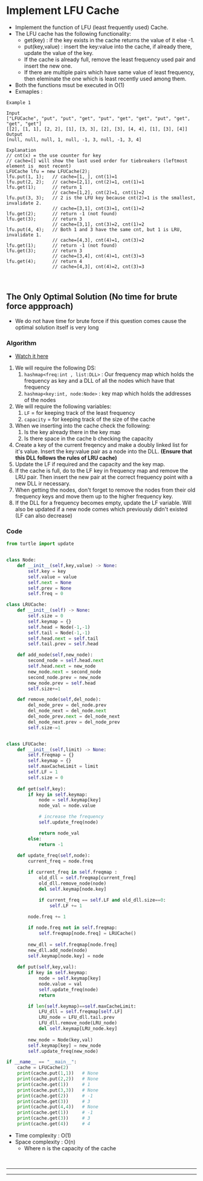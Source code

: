 # Implement LFU Cache 

- Implement the function of LFU (least frequently used) Cache. 
- The LFU cache has the following functionality:
  - get(key) : if the key exists in the cache returns the value of it else -1.
  - put(key,value) : insert the key:value into the cache, if already there, update the value of the key. 
  - If the cache is already full, remove the least frequency used pair and insert the new one.
  - If there are multiple pairs which have same value of least frequency, then eleminate the one which is least recently used among them.
- Both the functions msut be executed in O(1)
- Exmaples : 
```
Example 1 

Input
["LFUCache", "put", "put", "get", "put", "get", "get", "put", "get", "get", "get"]
[[2], [1, 1], [2, 2], [1], [3, 3], [2], [3], [4, 4], [1], [3], [4]]
Output
[null, null, null, 1, null, -1, 3, null, -1, 3, 4]

Explanation
// cnt(x) = the use counter for key 
// cache=[] will show the last used order for tiebreakers (leftmost element is  most recent)
LFUCache lfu = new LFUCache(2);
lfu.put(1, 1);   // cache=[1,_], cnt(1)=1
lfu.put(2, 2);   // cache=[2,1], cnt(2)=1, cnt(1)=1
lfu.get(1);      // return 1
                 // cache=[1,2], cnt(2)=1, cnt(1)=2
lfu.put(3, 3);   // 2 is the LFU key because cnt(2)=1 is the smallest, invalidate 2.
                 // cache=[3,1], cnt(3)=1, cnt(1)=2
lfu.get(2);      // return -1 (not found)
lfu.get(3);      // return 3
                 // cache=[3,1], cnt(3)=2, cnt(1)=2
lfu.put(4, 4);   // Both 1 and 3 have the same cnt, but 1 is LRU, invalidate 1.
                 // cache=[4,3], cnt(4)=1, cnt(3)=2
lfu.get(1);      // return -1 (not found)
lfu.get(3);      // return 3
                 // cache=[3,4], cnt(4)=1, cnt(3)=3
lfu.get(4);      // return 4
                 // cache=[4,3], cnt(4)=2, cnt(3)=3
```

<br>

## The Only Optimal Solution (No time for brute force appproach)

- We do not have time for brute force if this question comes cause the optimal solution itself is very long 

### Algorithm

- [Watch it here](https://youtu.be/0PSB9y8ehbk?si=P-p1rBzf4GLteI3o&t=500)
1. We will require the following DS:
   1. `hashmap<freq:int , list:DLL>` : Our frequency map which holds the frequency as key and a DLL of all the nodes which have that frequency
   2. `hashmap<key:int, node:Node>` : key map which holds the addresses of the nodes
2. We will require the following variables:
   1. `LF` = for keeping track of the least frequency
   2. `capacity` = for keeping track of the size of the cache
3. When we inserting into the cache check the following:
   1. Is the key already there in the key map
   2. Is there space in the cache b checking the capacity 
4. Create a key of the current freqency and make a doubly linked list for it's value. Insert the key:value pair as a node into the DLL. **(Ensure that this DLL follows the rules of LRU cache)**
5. Update the LF if required and the capacity and the key map.
6. If the cache is full, do to the LF key in frequency map and remove the LRU pair. Then insert the new pair at the correct frequency point with a new DLL ir necessary.
7. When getting the nodes, don't forget to remove the nodes from their old frequency keys and move them up to the higher frequency key.
8. If the DLL for a frequency becomes empty, update the LF variable. Will also be updated if a new node comes which previously didn't existed (LF can also decrease)

### Code 

```python
from turtle import update


class Node:
    def __init__(self,key,value) -> None:
        self.key = key
        self.value = value
        self.next = None
        self.prev = None
        self.freq = 0

class LRUCache:
    def __init__(self) -> None:
        self.size = 0
        self.keymap = {}
        self.head = Node(-1,-1)
        self.tail = Node(-1,-1)
        self.head.next = self.tail
        self.tail.prev = self.head

    def add_node(self,new_node):
        second_node = self.head.next 
        self.head.next = new_node
        new_node.next = second_node
        second_node.prev = new_node
        new_node.prev = self.head
        self.size+=1

    def remove_node(self,del_node):
        del_node_prev = del_node.prev
        del_node_next = del_node.next
        del_node_prev.next = del_node_next
        del_node_next.prev = del_node_prev
        self.size-=1


class LFUCache:
    def __init__(self,limit) -> None:
        self.freqmap = {}
        self.keymap = {}
        self.maxCacheLimit = limit
        self.LF = 1
        self.size = 0
    
    def get(self,key):
        if key in self.keymap:
            node = self.keymap[key]
            node_val = node.value

            # increase the frequency
            self.update_freq(node)

            return node_val
        else:
            return -1
        
    def update_freq(self,node):
        current_freq = node.freq

        if current_freq in self.freqmap : 
            old_dll = self.freqmap[current_freq]
            old_dll.remove_node(node)
            del self.keymap[node.key]

            if current_freq == self.LF and old_dll.size==0:
                self.LF += 1
        
        node.freq += 1

        if node.freq not in self.freqmap:
            self.freqmap[node.freq] = LRUCache()
        
        new_dll = self.freqmap[node.freq]
        new_dll.add_node(node)
        self.keymap[node.key] = node
    
    def put(self,key,val):
        if key in self.keymap:
            node = self.keymap[key]
            node.value = val
            self.update_freq(node)
            return

        if len(self.keymap)==self.maxCacheLimit:
            LFU_dll = self.freqmap[self.LF]
            LRU_node = LFU_dll.tail.prev
            LFU_dll.remove_node(LRU_node)
            del self.keymap[LRU_node.key]
        
        new_node = Node(key,val)
        self.keymap[key] = new_node
        self.update_freq(new_node)

if __name__ == "__main__":
    cache = LFUCache(2)
    print(cache.put(1,1))   # None
    print(cache.put(2,2))   # None
    print(cache.get(1))     # 1
    print(cache.put(3,3))   # None
    print(cache.get(2))     # -1
    print(cache.get(3))     # 3
    print(cache.put(4,4))   # None
    print(cache.get(1))     # -1 
    print(cache.get(3))     # 3 
    print(cache.get(4))     # 4

```
- Time complexity : O(1)
- Space complexity : O(n)
  - Where n is the capacity of the cache

<br>

---
---